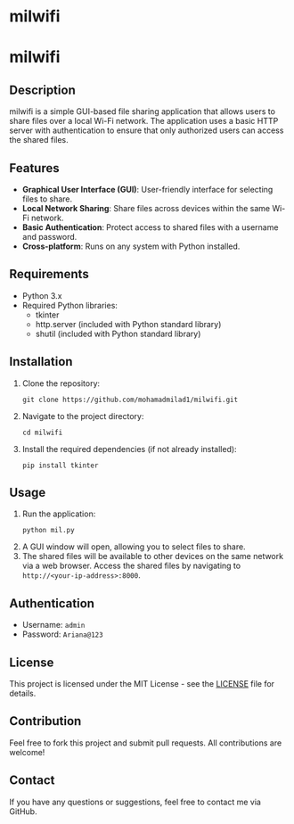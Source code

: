# milwifi
# milwifi

## Description
milwifi is a simple GUI-based file sharing application that allows users to share files over a local Wi-Fi network. The application uses a basic HTTP server with authentication to ensure that only authorized users can access the shared files.

## Features
- **Graphical User Interface (GUI)**: User-friendly interface for selecting files to share.
- **Local Network Sharing**: Share files across devices within the same Wi-Fi network.
- **Basic Authentication**: Protect access to shared files with a username and password.
- **Cross-platform**: Runs on any system with Python installed.

## Requirements
- Python 3.x
- Required Python libraries:
  - tkinter
  - http.server (included with Python standard library)
  - shutil (included with Python standard library)

## Installation
1. Clone the repository:
   ```
   git clone https://github.com/mohamadmilad1/milwifi.git
   ```
2. Navigate to the project directory:
   ```
   cd milwifi
   ```
3. Install the required dependencies (if not already installed):
   ```
   pip install tkinter
   ```

## Usage
1. Run the application:
   ```
   python mil.py
   ```
2. A GUI window will open, allowing you to select files to share.
3. The shared files will be available to other devices on the same network via a web browser. Access the shared files by navigating to `http://<your-ip-address>:8000`.

## Authentication
- Username: `admin`
- Password: `Ariana@123`

## License
This project is licensed under the MIT License - see the [LICENSE](LICENSE) file for details.

## Contribution
Feel free to fork this project and submit pull requests. All contributions are welcome!

## Contact
If you have any questions or suggestions, feel free to contact me via GitHub.

